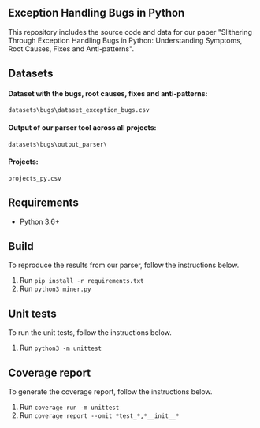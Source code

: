 Exception Handling Bugs in Python
---
This repository includes the source code and data for our paper "Slithering Through Exception Handling Bugs in Python:
Understanding Symptoms, Root Causes, Fixes and Anti-patterns".

## Datasets

#### Dataset with the bugs, root causes, fixes and anti-patterns:
`datasets\bugs\dataset_exception_bugs.csv`
#### Output of our parser tool across all projects:
`datasets\bugs\output_parser\`
#### Projects:
`projects_py.csv` 

## Requirements

- Python 3.6+

## Build
To reproduce the results from our parser, follow the instructions below.

1. Run `pip install -r requirements.txt` 
2. Run `python3 miner.py`  

## Unit tests
To run the unit tests, follow the instructions below.

1. Run `python3 -m unittest`

## Coverage report  
To generate the coverage report, follow the instructions below.

1. Run `coverage run -m unittest`
2. Run `coverage report --omit *test_*,*__init__*`
